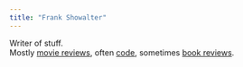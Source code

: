 ```yaml
---
title: "Frank Showalter"
---
```


Writer of stuff. <br />
Mostly [movie reviews](https://www.franksmovielog.com/), often [code](https://github.com/fshowalter), sometimes [book reviews](https://www.franksbooklog.com/).
